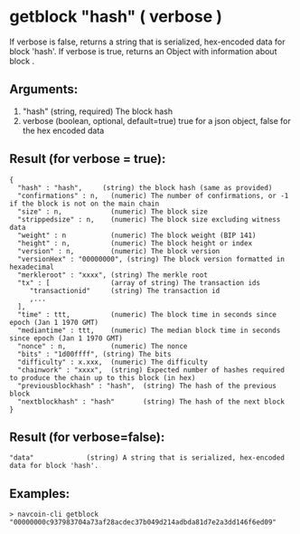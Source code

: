 # getblock "hash" ( verbose )

If verbose is false, returns a string that is serialized, hex-encoded data for block 'hash'.
If verbose is true, returns an Object with information about block <hash>.

## Arguments:
1. "hash"          (string, required) The block hash
2. verbose           (boolean, optional, default=true) true for a json object, false for the hex encoded data

## Result (for verbose = true):
    {
      "hash" : "hash",     (string) the block hash (same as provided)
      "confirmations" : n,   (numeric) The number of confirmations, or -1 if the block is not on the main chain
      "size" : n,            (numeric) The block size
      "strippedsize" : n,    (numeric) The block size excluding witness data
      "weight" : n           (numeric) The block weight (BIP 141)
      "height" : n,          (numeric) The block height or index
      "version" : n,         (numeric) The block version
      "versionHex" : "00000000", (string) The block version formatted in hexadecimal
      "merkleroot" : "xxxx", (string) The merkle root
      "tx" : [               (array of string) The transaction ids
         "transactionid"     (string) The transaction id
         ,...
      ],
      "time" : ttt,          (numeric) The block time in seconds since epoch (Jan 1 1970 GMT)
      "mediantime" : ttt,    (numeric) The median block time in seconds since epoch (Jan 1 1970 GMT)
      "nonce" : n,           (numeric) The nonce
      "bits" : "1d00ffff", (string) The bits
      "difficulty" : x.xxx,  (numeric) The difficulty
      "chainwork" : "xxxx",  (string) Expected number of hashes required to produce the chain up to this block (in hex)
      "previousblockhash" : "hash",  (string) The hash of the previous block
      "nextblockhash" : "hash"       (string) The hash of the next block
    }

## Result (for verbose=false):
    "data"             (string) A string that is serialized, hex-encoded data for block 'hash'.

## Examples:
    > navcoin-cli getblock "00000000c937983704a73af28acdec37b049d214adbda81d7e2a3dd146f6ed09"
